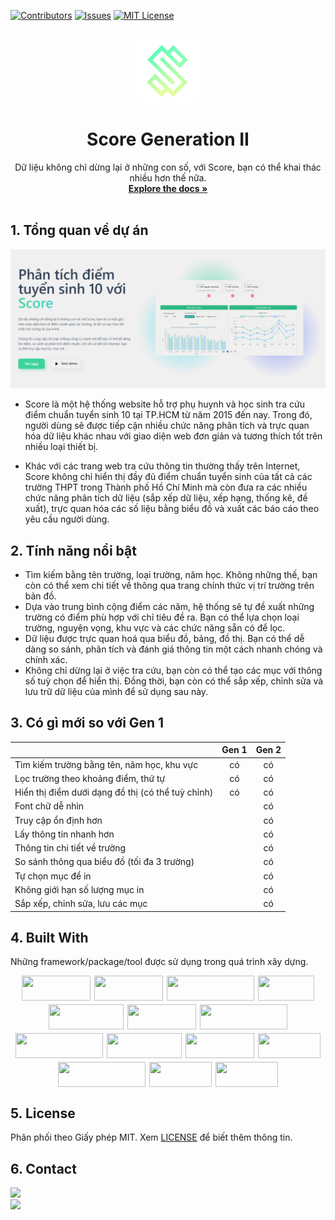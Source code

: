 [![Contributors](https://img.shields.io/github/contributors/longtoZ/score-gen-2)]()
[![Issues](https://img.shields.io/github/issues/longtoZ/score-gen-2)]()
[![MIT License](https://img.shields.io/github/license/longtoZ/score-gen-2)]()

<br />
<div align="center">
  <a href="https://github.com/longtoZ/score-gen-2">
    <img src="img/logo.png" alt="Logo" width="100" height="100">
  </a>

  <h1 align="center">Score Generation II</h1>

  <p align="center">
    Dữ liệu không chỉ dừng lại ở những con số, với Score, bạn có thể khai thác nhiều hơn thế nữa.
    <br />
    <a href="https://score-gen2.vercel.app/docs/"><strong>Explore the docs »</strong></a>
    <br />
    <br />
  </p>
</div>

## 1. Tổng quan về dự án

![Homepage](img/1.png)

- Score là một hệ thống website hỗ trợ phụ huynh và học sinh tra cứu điểm chuẩn tuyển sinh 10 tại TP.HCM từ năm 2015 đến nay. Trong đó, người dùng sẽ được tiếp cận nhiều chức năng phân tích và trực quan hóa dữ liệu khác nhau với giao diện web đơn giản và tương thích tốt trên nhiều loại thiết bị.

- Khác với các trang web tra cứu thông tin thường thấy trên Internet, Score không chỉ hiển thị đầy đủ điểm chuẩn tuyển sinh của tất cả các trường THPT trong Thành phố Hồ Chí Minh mà còn đưa ra các nhiều chức năng phân tích dữ liệu (sắp xếp dữ liệu, xếp hạng, thống kê, đề xuất), trực quan hóa các số liệu bằng biểu đồ và xuất các báo cáo theo yêu cầu người dùng.

## 2. Tính năng nổi bật
+ Tìm kiếm bằng tên trường, loại trường, năm học. Không những thế, bạn còn có thể xem chi tiết về thông qua trang chính thức vị trí trường trên bản đồ.
+ Dựa vào trung bình cộng điểm các năm, hệ thống sẽ tự đề xuất những trường có điểm phù hợp với chỉ tiêu đề ra. Bạn có thể lựa chọn loại trường, nguyện vọng, khu vực và các chức năng sẵn có để lọc.
+ Dữ liệu được trực quan hoá qua biểu đồ, bảng, đồ thị. Bạn có thể dễ dàng so sánh, phân tích và đánh giá thông tin một cách nhanh chóng và chính xác.
+ Không chỉ dừng lại ở việc tra cứu, bạn còn có thể tạo các mục với thông số tuỳ chọn để hiển thị. Đồng thời, bạn còn có thể sắp xếp, chỉnh sửa và lưu trữ dữ liệu của mình để sử dụng sau này.

## 3. Có gì mới so với Gen 1

| | Gen 1 | Gen 2 |
| :---- | :---: | :---:|
|Tìm kiếm trường bằng tên, năm học, khu vực| có | có |
| Lọc trường theo khoảng điểm, thứ tự | có | có |
| Hiển thị điểm dưới dạng đồ thị (có thể tuỳ chỉnh) | có | có |
| Font chữ dễ nhìn |  | có |
| Truy cập ổn định hơn | | có |
| Lấy thông tin nhanh hơn | | có |
| Thông tin chi tiết về trường | | có |
| So sánh thông qua biểu đồ (tối đa 3 trường) | | có |
| Tự chọn mục để in | | có |
| Không giới hạn số lượng mục in | | có |
| Sắp xếp, chỉnh sửa, lưu các mục | | có |

## 4. Built With

Những framework/package/tool được sử dụng trong quá trình xây dựng.

<div style="display:flex; flex-wrap:wrap; justify-content:center; gap:6px">
<img src="https://img.shields.io/badge/VSCode-0078D4?style=for-the-badge&logo=visual%20studio%20code&logoColor=white" width="110" height="40"/>
<img src="https://img.shields.io/badge/eslint-3A33D1?style=for-the-badge&logo=eslint&logoColor=white" width="110" height="40"/>
<img src="https://img.shields.io/badge/prettier-1A2C34?style=for-the-badge&logo=prettier&logoColor=F7BA3E" width="140" height="40"/>
<img src="https://img.shields.io/badge/GIT-E44C30?style=for-the-badge&logo=git&logoColor=white" width="90" height="40"/>
<img src="https://img.shields.io/badge/Vercel-000000?style=for-the-badge&logo=vercel&logoColor=white" width="120" height="40"/>
<img src="https://img.shields.io/badge/React-20232A?style=for-the-badge&logo=react&logoColor=61DAFB" width="110" height="40"/>
<img src="https://img.shields.io/badge/Tailwind_CSS-38B2AC?style=for-the-badge&logo=tailwind-css&logoColor=white" width="140" height="40"/>
<img src="https://img.shields.io/badge/Material%20UI-007FFF?style=for-the-badge&logo=mui&logoColor=white" width="140" height="40"/>
<img src="https://img.shields.io/badge/Chart%20js-FF6384?style=for-the-badge&logo=chartdotjs&logoColor=white" width="120" height="40"/>
<img src="https://img.shields.io/badge/Node%20js-339933?style=for-the-badge&logo=nodedotjs&logoColor=white" width="110" height="40"/>
<img src="https://img.shields.io/badge/npm-CB3837?style=for-the-badge&logo=npm&logoColor=white" width="100" height="40"/>
<img src="https://img.shields.io/badge/Express%20js-000000?style=for-the-badge&logo=express&logoColor=white" width="140" height="40"/>
<img src="https://img.shields.io/badge/MySQL-005C84?style=for-the-badge&logo=mysql&logoColor=white" width="100" height="40"/>
<img src="https://img.shields.io/badge/axios-671ddf?&style=for-the-badge&logo=axios&logoColor=white" width="100" height="40"/>
</div>


## 5. License

Phân phối theo Giấy phép MIT. Xem [LICENSE](LICENSE) để biết thêm thông tin.

## 6. Contact
<a href="mailto:longto.xp@gmail.com">
  <img src="https://img.shields.io/badge/Gmail-D14836?style=for-the-badge&logo=gmail&logoColor=white"/>
  </a>
  <br/>
  <a href="https://www.facebook.com/its.longto/">
  <img src="https://img.shields.io/badge/Facebook-1877F2?style=for-the-badge&logo=facebook&logoColor=white"/>
  </a>